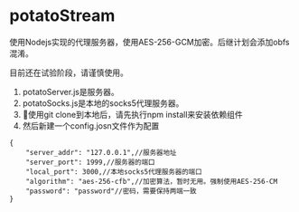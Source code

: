 # potatoStream
使用Nodejs实现的代理服务器，使用AES-256-GCM加密。后继计划会添加obfs混淆。

目前还在试验阶段，请谨慎使用。

1. potatoServer.js是服务器。
2. potatoSocks.js是本地的socks5代理服务器。
3. 使用git clone到本地后，请先执行npm install来安装依赖组件
4. 然后新建一个config.josn文件作为配置

```
{
    "server_addr": "127.0.0.1",//服务器地址
    "server_port": 1999,//服务器的端口
    "local_port": 3000,//本地socks5代理服务器的端口
    "algorithm": "aes-256-cfb",//加密算法，暂时无用。强制使用AES-256-CM
    "password": "password"//密码，需要保持两端一致
}
```
